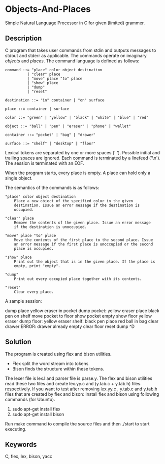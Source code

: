 # Objects-And-Places
Simple Natural Language Processor in C for given (limited) grammer.

## Description
C program that takes user commands from stdin and outputs messages to stdout and stderr as applicable.
The commands operate on imaginary *objects* and *places*. 
The command language is defined as follows:
 
    command ::= "place" color object destination
              | "clear" place
              | "move" place "to" place
              | "show" place
              | "dump"
              | "reset"
 
    destination ::= "in" container | "on" surface
 
    place ::= container | surface
 
    color ::= "green" | "yellow" | "black" | "white" | "blue" | "red"
 
    object ::= "ball" | "pen" | "eraser" | "phone" | "wallet"
 
    container ::= "pocket" | "bag" | "drawer"
 
    surface ::= "shelf" | "desktop" | "floor"
 
Lexical tokens are separated by one or more spaces (' ').
Possible initial and trailing spaces are ignored. 
Each command is terminated by a linefeed ('\n'). The session is terminated with an EOF.
 
When the program starts, every place is empty. A place can hold only a single object.
 
The semantics of the commands is as follows:
 
    "place" color object destination
        Place a new object of the specified color in the given
        destination. Issue an error message if the destination is
        occupied.
 
    "clear" place
        Remove the contents of the given place. Issue an error message
        if the destination is unoccupied.
 
    "move" place "to" place
        Move the contents of the first place to the second place. Issue
        an error message if the first place is unoccupied or the second
        place is occupied.
 
    "show" place
        Print out the object that is in the given place. If the place is
        empty, print "empty".
 
    "dump"
        Print out every occupied place together with its contents.
 
    "reset"
        Clear every place.
 
 
A sample session:
 
   dump
   place yellow eraser in pocket
   dump
   pocket: yellow eraser
   place black pen on shelf
   move pocket to floor
   show pocket
   empty
   show floor
   yellow eraser
   dump
   floor: yellow eraser
   shelf: black pen
   place red ball in bag
   clear drawer
   ERROR: drawer already empty
   clear floor
   reset
   dump
   ^D

## Solution
The program is created using flex and bison utilities.
* Flex split the word stream into tokens.
* Bison finds the structure within these tokens.

The lexer file is lex.l and parser file is parse.y. 
The flex and bison utilities read these two files and create lex.yy.c and (y.tab.c + y.tab.h) files respectively.
If you want to test after removing lex.yy.c , y.tab.c and y.tab.h files that are created by flex and bison:
Install flex and bison using following commands (for Ubuntu).

1. sudo apt-get install flex
2. sudo apt-get install bison

Run make command to compile the source files and then ./start to start executing.

## Keywords
C, flex, lex, bison, yacc
